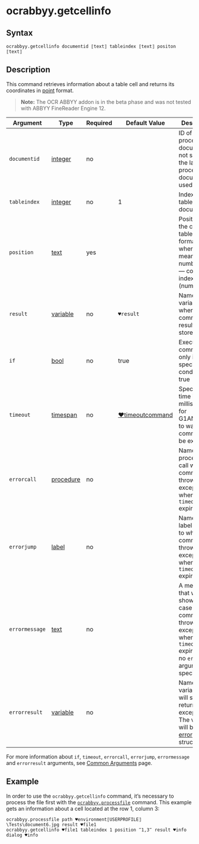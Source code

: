 # ocrabbyy.getcellinfo

## Syntax

```G1ANT
ocrabbyy.getcellinfo documentid ⟦text⟧ tableindex ⟦text⟧ positon ⟦text⟧
```

## Description

This command retrieves information about a table cell and returns its coordinates in [point](../../G1ANT.Language/G1ANT.Language/Structures/PointStructure.md) format.

> **Note:** The OCR ABBYY addon is in the beta phase and was not tested with ABBYY FineReader Engine 12.

| Argument | Type | Required | Default Value | Description |
| -------- | ---- | -------- | ------------- | ----------- |
|`documentid`| [integer](../../G1ANT.Language/Structures/IntegerStructure.md) | no | | ID of a processed document. If not specified, the last processed document is used |
|`tableindex`| [integer](../../G1ANT.Language/Structures/IntegerStructure.md) | no | 1 | Index of a table in a document |
|`position`| [text](../../G1ANT.Language/Structures/TextStructure.md) | yes | | Position of the cell in the table in `X,Y` format, where `X` means row number and `Y` — column index (number) |
| `result`       | [variable](../../G1ANT.Language/Structures/VariableStructure.md) | no       | `♥result`                                                   | Name of a variable where the command's result will be stored |
| `if`           | [bool](../../G1ANT.Language/Structures/BooleanStructure.md) | no       | true                                                        | Executes the command only if a specified condition is true   |
| `timeout`      | [timespan](../../G1ANT.Language/Structures/TimeSpanStructure.md) | no       | [♥timeoutcommand](../../G1ANT.Addon.Core/Variables/TimeoutCommandVariable.md) | Specifies time in milliseconds for G1ANT.Robot to wait for the command to be executed |
| `errorcall`    | [procedure](../../G1ANT.Language/Structures/ProcedureStructure.md) | no       |                                                             | Name of a procedure to call when the command throws an exception or when a given `timeout` expires |
| `errorjump`    | [label](../../G1ANT.Language/Structures/LabelStructure.md) | no       |                                                             | Name of the label to jump to when the command throws an exception or when a given `timeout` expires |
| `errormessage` | [text](../../G1ANT.Language/Structures/TextStructure.md) | no       |                                                             | A message that will be shown in case the command throws an exception or when a given `timeout` expires, and no `errorjump` argument is specified |
| `errorresult`  | [variable](../../G1ANT.Language/Structures/VariableStructure.md) | no       |                                                             | Name of a variable that will store the returned exception. The variable will be of [error](../../G1ANT.Language/Structures/ErrorStructure.md) structure  |

For more information about `if`, `timeout`, `errorcall`, `errorjump`, `errormessage` and `errorresult` arguments, see [Common Arguments](../../../appendices/common-arguments.md) page.

## Example

In order to use the `ocrabbyy.getcellinfo` command, it’s necessary to process the file first with the [`ocrabbyy.processfile`](OcrAbbyyProcessFileCommand.md) command. This example gets an information about a cell located at the row 1, column 3:

```G1ANT
ocrabbyy.processfile path ♥environment⟦USERPROFILE⟧\Tests\document6.jpg result ♥file1
ocrabbyy.getcellinfo ♥file1 tableindex 1 position ‴1,3‴ result ♥info
dialog ♥info
```
